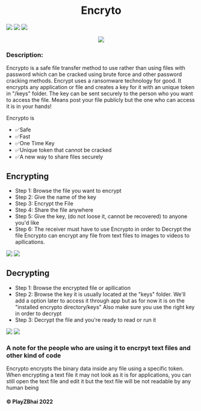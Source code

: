 <h1 align="center">Encryto</h1>
<p align="center">
  
  <img src="https://img.shields.io/github/v/release/PlayZBhai/encrypto"></img>
  <img src="https://img.shields.io/github/issues-raw/PlayZBhai/encrypto"></img>
  <img src="https://img.shields.io/github/license/PlayZBhai/encrypto?logoColor=orange"></img>
</p>

<p align="center">
  <img src="https://media.discordapp.net/attachments/760496001936261230/981236375175188520/unknown.png?width=719&height=568"></img>
</p>


### Description:
Encrypto is a safe file transfer method to use rather than using files with password which can be cracked using brute force and other password cracking methods. Encrypt uses a ransomware technology for good. It encrypts any application or file and creates a key for it with an unique token in "/keys" folder. The key can be sent securely to the person who you want to access the file. Means post your file publicly but the one who can access it is in your hands!

Encrypto is
- ✅Safe
- ✅Fast
- ✅One Time Key 
- ✅Unique token that cannot be cracked
- ✅A new way to share files securely

## Encrypting
- Step 1: Browse the file you want to encrypt
- Step 2: Give the name of the key
- Step 3: Encrypt the File
- Step 4: Share the file anywhere
- Step 5: Give the key, (do not loose it, cannot be recovered) to anyone you'd like
- Step 6: The receiver must have to use Encrypto in order to Decrypt the file
Encrypto can encrypt any file from text files to images to videos to apllications. 

<img src="https://cdn.discordapp.com/attachments/760496001936261230/981237851146551337/unknown.png"></img>
<img src="https://cdn.discordapp.com/attachments/760496001936261230/981238047314178078/unknown.png"></img>

## Decrypting
- Step 1: Browse the encrypted file or apllication
- Step 2: Browse the key it is usually located at the "keys" folder. We'll add a option later to access it through app but as for now it is on the "installed encrypto directory/keys" Also make sure you use the right key in order to decrypt
- Step 3: Decrypt the file and you're ready to read or run it

<img src="https://cdn.discordapp.com/attachments/760496001936261230/981238583585292318/unknown.png">
<img src="https://cdn.discordapp.com/attachments/760496001936261230/979704737123414018/unknown.png">

### A note for the people who are using it to encrpyt text files and other kind of code
Encrypto encrypts the binary data inside any file using a specific token. When encrypting a text file it may not look as it is for applications, you can still open the text file and edit it but the text file will be not readable by any human being

#### © PlayZBhai 2022
